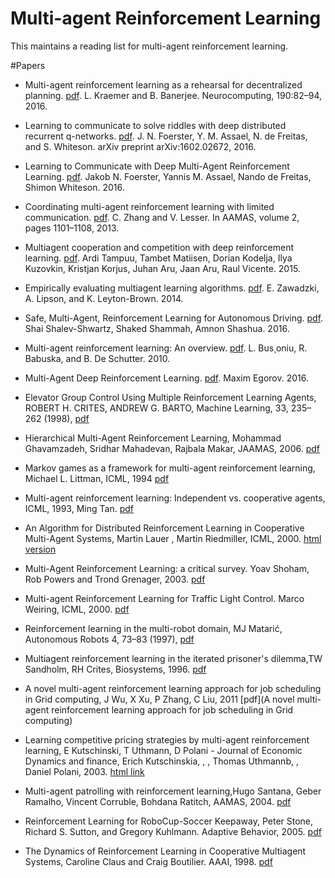 # Multi-agent Reinforcement Learning
This maintains a reading list for multi-agent reinforcement learning. 

#Papers

- Multi-agent reinforcement learning as a rehearsal for decentralized planning. [pdf](http://www.ifaamas.org/Proceedings/aamas2013/docs/p1291.pdf). L. Kraemer and B. Banerjee. Neurocomputing, 190:82–94, 2016.

- Learning to communicate to solve riddles with deep distributed recurrent q-networks. [pdf](https://arxiv.org/pdf/1602.02672.pdf). J. N. Foerster, Y. M. Assael, N. de Freitas, and S. Whiteson. arXiv preprint arXiv:1602.02672, 2016.

- Learning to Communicate with Deep Multi-Agent Reinforcement Learning. [pdf](https://arxiv.org/pdf/1605.06676v2.pdf). Jakob N. Foerster, Yannis M. Assael, Nando de Freitas, Shimon Whiteson. 2016. 

- Coordinating multi-agent reinforcement learning with limited communication. [pdf](http://www.aamas-conference.org/Proceedings/aamas2013/docs/p1101.pdf).  C. Zhang and V. Lesser.  In AAMAS, volume 2, pages 1101–1108, 2013.

- Multiagent cooperation and competition with deep reinforcement learning. [pdf](https://arxiv.org/pdf/1511.08779v1). Ardi Tampuu, Tambet Matiisen, Dorian Kodelja, Ilya Kuzovkin, Kristjan Korjus, Juhan Aru, Jaan Aru, Raul Vicente. 2015.

- Empirically evaluating multiagent learning algorithms. [pdf](https://arxiv.org/pdf/1401.8074v1). E. Zawadzki, A. Lipson, and K. Leyton-Brown. 2014. 

- Safe, Multi-Agent, Reinforcement Learning for Autonomous Driving. [pdf](https://arxiv.org/pdf/1610.03295v1.pdf). Shai Shalev-Shwartz, Shaked Shammah, Amnon Shashua. 2016.

- Multi-agent reinforcement learning: An overview. [pdf](http://www.dcsc.tudelft.nl/~bdeschutter/pub/rep/10_003.pdf). L. Bus¸oniu, R. Babuska, and B. De Schutter. 2010. 

- Multi-Agent Deep Reinforcement Learning. [pdf](http://cs231n.stanford.edu/reports2016/122_Report.pdf). Maxim Egorov. 2016.

- Elevator Group Control Using Multiple Reinforcement Learning Agents, ROBERT H. CRITES, ANDREW G. BARTO, Machine Learning, 33, 235–262 (1998), [pdf](http://citeseerx.ist.psu.edu/viewdoc/download?doi=10.1.1.464.6183&rep=rep1&type=pdf)

- Hierarchical Multi-Agent Reinforcement Learning, Mohammad Ghavamzadeh, Sridhar Mahadevan, Rajbala Makar, JAAMAS, 2006. [pdf](http://www-anw.cs.umass.edu/pubs/2006/ghavamzadeh_mm_JAAMAS06.pdf)

- Markov games as a framework for multi-agent reinforcement learning, Michael L. Littman, ICML, 1994 [pdf](https://www.researchgate.net/profile/Michael_Littman2/publication/2799903_Markov_Games_as_a_Framework_for_Multi-Agent_Reinforcement_Learning/links/54b66cbb0cf24eb34f6d19de.pdf)

- Multi-agent reinforcement learning: Independent vs. cooperative agents, ICML, 1993, Ming Tan. [pdf](http://web.mit.edu/16.412j/www/html/Advanced%20lectures/2004/Multi-AgentReinforcementLearningIndependentVersusCooperativeAgents.pdf)

- An Algorithm for Distributed Reinforcement Learning in Cooperative Multi-Agent Systems,  Martin Lauer , Martin Riedmiller, ICML, 2000. [html version](https://www.researchgate.net/publication/225815648_Multi-agent_Reinforcement_Learning_An_Overview)

- Multi-Agent Reinforcement Learning: a critical survey. Yoav Shoham, Rob Powers and Trond Grenager, 2003. [pdf](http://www.cc.gatech.edu/~isbell/classes/2009/cs7641_spring/handouts/MALearning_ACriticalSurvey_2003_0516.pdf)

- Multi-agent Reinforcement Learning for Traffic Light Control. Marco Weiring, ICML, 2000. [pdf](http://www.dcsc.tudelft.nl/~sc4081/assign/pap/Reinforcement_Learning.pdf)

- Reinforcement learning in the multi-robot domain, MJ Matarić, Autonomous Robots 4, 73–83 (1997), [pdf](http://citeseerx.ist.psu.edu/viewdoc/download?doi=10.1.1.454.1747&rep=rep1&type=pdf)

- Multiagent reinforcement learning in the iterated prisoner's dilemma,TW Sandholm, RH Crites, Biosystems, 1996.  [pdf](http://opim.wharton.upenn.edu/~sok/papers/s/sandholm-biosystems95.pdf)

- A novel multi-agent reinforcement learning approach for job scheduling in Grid computing, J Wu, X Xu, P Zhang, C Liu, 2011 [pdf](A novel multi-agent reinforcement learning approach for job scheduling in Grid computing)

- Learning competitive pricing strategies by multi-agent reinforcement learning, E Kutschinski, T Uthmann, D Polani - Journal of Economic Dynamics and finance, Erich Kutschinskia, , , Thomas Uthmannb, , Daniel Polani, 2003. [html link](http://www.sciencedirect.com/science/article/pii/S0165188902001227) 

- Multi-agent patrolling with reinforcement learning,Hugo Santana, Geber Ramalho, Vincent Corruble, Bohdana Ratitch, AAMAS, 2004. [pdf](http://citeseerx.ist.psu.edu/viewdoc/download?doi=10.1.1.307.6566&rep=rep1&type=pdf)

- Reinforcement Learning for RoboCup-Soccer Keepaway, Peter Stone, Richard S. Sutton, and Gregory Kuhlmann. Adaptive Behavior, 2005. [pdf](http://www.cs.utexas.edu/users/pstone/Papers/bib2html-links/AB05.pdf)

- The Dynamics of Reinforcement Learning in Cooperative Multiagent Systems, Caroline Claus and Craig Boutilier. AAAI, 1998. [pdf](https://www.aaai.org/Papers/AAAI/1998/AAAI98-106.pdf)



